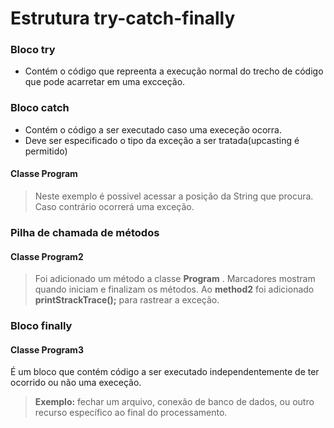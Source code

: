 # Estrutura try-catch-finally

### Bloco try
* Contém o código que repreenta a execução normal do trecho de código que pode acarretar em uma excceção.

### Bloco catch
* Contém o código a ser executado caso uma execeção ocorra.
* Deve ser especificado o tipo da exceção a ser tratada(upcasting é permitido)

#### Classe Program
>Neste exemplo é possivel acessar a posição da String que procura.
>Caso contrário ocorrerá uma exceção.

### Pilha de chamada de métodos
#### Classe Program2
>Foi adicionado um método a classe **Program** .
>Marcadores mostram quando iniciam e finalizam os métodos. Ao **method2** foi adicionado **printStrackTrace();** para rastrear a exceção.

### Bloco finally
#### Classe Program3
É um bloco que contém código a ser executado independentemente de ter ocorrido ou não uma execeção.
>**Exemplo:** fechar um arquivo, conexão de banco de dados, ou outro recurso específico ao final do processamento.
